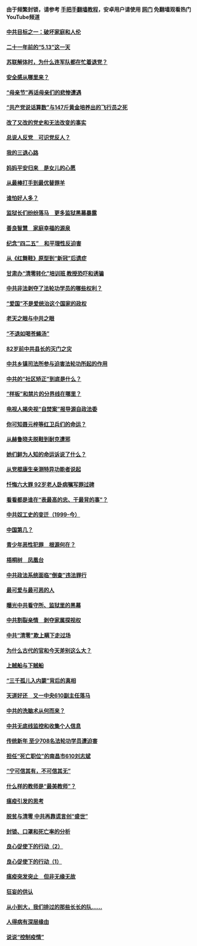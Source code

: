 #### 由于频繁封锁，请参考 [手把手翻墙教程](https://github.com/gfw-breaker/guides/wiki/)，安卓用户请使用 [网门](https://github.com/gfw-breaker/nogfw/blob/master/dl.md?t=05141800) 免翻墙观看热门YouTube频道 

#### [中共目标之一：破坏家庭和人伦](../pages/19/424454.md?t=05141800) 

#### [二十一年前的“5.13”这一天](../pages/19/424814.md?t=05141800) 

#### [苏联解体时，为什么连军队都在忙着退党？](../pages/19/424335.md?t=05141800) 

#### [安全感从哪里来？](../pages/19/424336.md?t=05141800) 

#### [“母亲节”再话母亲们的悲惨遭遇](../pages/19/424234.md?t=05141800) 

#### [“共产党说话算数”与147斤黄金培养出的飞行员之死](../pages/19/424115.md?t=05141800) 

#### [改了又改的党史和无法改变的事实](../pages/19/424037.md?t=05141800) 

#### [总说人反党　可识党反人？](../pages/19/423820.md?t=05141800) 

#### [我的三退心路](../pages/19/423876.md?t=05141800) 

#### [妈妈平安归来　是女儿的心愿](../pages/19/423947.md?t=05141800) 

#### [从最棒打手到最优替罪羊](../pages/19/423819.md?t=05141800) 

#### [谁怕好人多？](../pages/19/423774.md?t=05141800) 

#### [监狱长们纷纷落马　更多监狱黑幕暴露](../pages/19/423787.md?t=05141800) 

#### [善良智慧　家庭幸福的源泉](../pages/19/423632.md?t=05141800) 

#### [纪念“四二五”　和平理性反迫害](../pages/19/423660.md?t=05141800) 

#### [从《红舞鞋》原型到“新冠”后遗症](../pages/19/423509.md?t=05141800) 

#### [甘肃办“清零转化”培训班 教授恐吓和诱骗](../pages/19/423498.md?t=05141800) 

#### [中共非法剥夺了法轮功学员的哪些权利？](../pages/19/423392.md?t=05141800) 

#### [“爱国”不是爱统治这个国家的政权](../pages/19/423029.md?t=05141800) 

#### [老天之眼与中共之眼](../pages/19/423378.md?t=05141800) 

#### [“不退如喝苍蝇汤”](../pages/19/423287.md?t=05141800) 

#### [82岁前中共县长的灭门之灾](../pages/19/423055.md?t=05141800) 

#### [中共乡镇司法所参与迫害法轮功所起的作用](../pages/19/423064.md?t=05141800) 

#### [中共的“社区矫正”到底是什么？](../pages/19/422870.md?t=05141800) 

#### [“样板”和禁片的分界线在哪里？](../pages/19/422704.md?t=05141800) 

#### [电视人揭央视“自焚案”报导源自政法委](../pages/19/422770.md?t=05141800) 

#### [你可知聂元梓等红卫兵们的命运？](../pages/19/422848.md?t=05141800) 

#### [从赫鲁晓夫脱鞋到耐克遭邪](../pages/19/422826.md?t=05141800) 

#### [她们鲜为人知的命运诉说了什么？](../pages/19/422754.md?t=05141800) 

#### [从党棍康生亲测特异功能者说起](../pages/19/422657.md?t=05141800) 

#### [忏悔六大罪 92岁老人卧病嘱写罪过碑](../pages/19/422750.md?t=05141800) 

#### [看看都是谁在“表最高的忠、干最背的事”？](../pages/19/422703.md?t=05141800) 

#### [中共奴工史的变迁（1999-今）](../pages/19/422656.md?t=05141800) 

#### [中国第几？](../pages/19/422496.md?t=05141800) 

#### [青少年恶性犯罪　根源何在？](../pages/19/422449.md?t=05141800) 

#### [梧桐树　凤凰台](../pages/19/422442.md?t=05141800) 

#### [中共政法系统面临“倒查”违法罪行](../pages/19/422497.md?t=05141800) 

#### [最可爱与最可恶的人](../pages/19/422448.md?t=05141800) 

#### [曝光中共看守所、监狱里的黑幕](../pages/19/422390.md?t=05141800) 

#### [中共割裂亲情　剥夺家属探视权](../pages/19/422364.md?t=05141800) 

#### [中共“清零”欺上瞒下走过场](../pages/19/422306.md?t=05141800) 

#### [为什么古代的官和今天差别这么大？](../pages/19/422228.md?t=05141800) 

#### [上贼船与下贼船](../pages/19/422276.md?t=05141800) 

#### [“三千孤儿入内蒙”背后的真相](../pages/19/422229.md?t=05141800) 

#### [天道好还　又一中央610副主任落马](../pages/19/422155.md?t=05141800) 

#### [中共的洗脑术从何而来？](../pages/19/422154.md?t=05141800) 

#### [中共无底线监控和收集个人信息](../pages/19/422039.md?t=05141800) 

#### [传统新年 至少708名法轮功学员遭迫害](../pages/19/421946.md?t=05141800) 

#### [担任“死亡职位”的南昌市610刘志斌](../pages/19/421957.md?t=05141800) 

#### [“宁可信其有，不可信其无”](../pages/19/421691.md?t=05141800) 

#### [什么样的教师是“最美教师”？](../pages/19/421755.md?t=05141800) 

#### [瘟疫引发的思考](../pages/19/421594.md?t=05141800) 

#### [脱贫与清零 中共再靠谎言创“盛世”](../pages/19/421590.md?t=05141800) 

#### [封锁、口罩和死亡率的分析](../pages/19/421495.md?t=05141800) 

#### [良心促使下的行动（2）](../pages/19/421361.md?t=05141800) 

#### [良心促使下的行动（1）](../pages/19/421302.md?t=05141800) 

#### [瘟疫突发突止　但非无缘无故](../pages/19/421281.md?t=05141800) 

#### [狂妄的供认](../pages/19/421199.md?t=05141800) 

#### [从小到大，我们排过的那些长长的队……](../pages/19/421243.md?t=05141800) 

#### [人得病有深层缘由](../pages/19/420864.md?t=05141800) 

#### [说说“控制疫情”](../pages/19/420831.md?t=05141800) 

